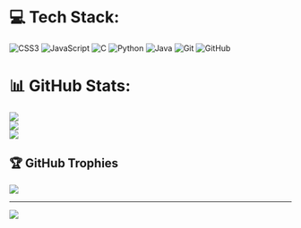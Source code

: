 
# 💻 Tech Stack:
![CSS3](https://img.shields.io/badge/css3-%231572B6.svg?style=for-the-badge&logo=css3&logoColor=white) ![JavaScript](https://img.shields.io/badge/javascript-%23323330.svg?style=for-the-badge&logo=javascript&logoColor=%23F7DF1E) ![C](https://img.shields.io/badge/c-%2300599C.svg?style=for-the-badge&logo=c&logoColor=white) ![Python](https://img.shields.io/badge/python-3670A0?style=for-the-badge&logo=python&logoColor=ffdd54) ![Java](https://img.shields.io/badge/java-%23ED8B00.svg?style=for-the-badge&logo=openjdk&logoColor=white) ![Git](https://img.shields.io/badge/git-%23F05033.svg?style=for-the-badge&logo=git&logoColor=white) ![GitHub](https://img.shields.io/badge/github-%23121011.svg?style=for-the-badge&logo=github&logoColor=white)
# 📊 GitHub Stats:
![](https://github-readme-stats.vercel.app/api?username=MahekSinghal12&theme=dark&hide_border=false&include_all_commits=false&count_private=false)<br/>
![](https://nirzak-streak-stats.vercel.app/?user=MahekSinghal12&theme=dark&hide_border=false)<br/>
![](https://github-readme-stats.vercel.app/api/top-langs/?username=MahekSinghal12&theme=dark&hide_border=false&include_all_commits=false&count_private=false&layout=compact)

## 🏆 GitHub Trophies
![](https://github-profile-trophy.vercel.app/?username=MahekSinghal12&theme=radical&no-frame=false&no-bg=true&margin-w=4)

---
[![](https://visitcount.itsvg.in/api?id=MahekSinghal12&icon=0&color=0)](https://visitcount.itsvg.in)

<!-- Proudly created with GPRM ( https://gprm.itsvg.in ) -->

